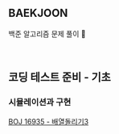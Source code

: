 ## BAEKJOON
백준 알고리즘 문제 풀이 🥰

<br>

## 코딩 테스트 준비 - 기초


### 시뮬레이션과 구현
[BOJ 16935 - 배열돌리기3](./src/simulAndimpl/BJ16935.java)

